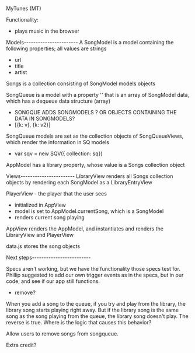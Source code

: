 MyTunes (MT)

Functionality:
- plays music in the browser

Models-----------------------
A SongModel is a model containing the following properties; all values are strings
- url
- title
- artist

Songs is a collection consisting of SongModel models objects

SongQueue is a model with a property '' that is an array of SongModel data, which has a dequeue data structure (array)
- SONGQUE ADDS SONGMODELS ? OR OBJECTS CONTAINING THE DATA IN SONGMODELS?
- [{k: v}, {k: v2}]

SongQueue models are set as the collection objects of SongQueueViews, which render the information in SQ models
- var sqv = new SQV({ collection: sq})

AppModel has a library property, whose value is a Songs collection object

Views-----------------------
LibraryView renders all Songs collection objects by rendering each SongModel as a LibraryEntryView

PlayerView - the player that the user sees
- initialized in AppView
- model is set to AppModel.currentSong, which is a SongModel
- renders current song playing


AppView renders the AppModel, and instantiates and renders the LibraryView and PlayerView

data.js stores the song objects

Next steps-------------------------

Specs aren't working, but we have the functionality those specs test for. Phillip suggested to add our own trigger events as in the specs, but in our code, and see if our app still functions.
- remove?

When you add a song to the queue, if you try and play from the library, the library song starts playing right away. But if the library song is the same song as the song playing from the queue, the library song doesn't play. The reverse is true. Where is the logic that causes this behavior?

Allow users to remove songs from songqueue.

Extra credit?


